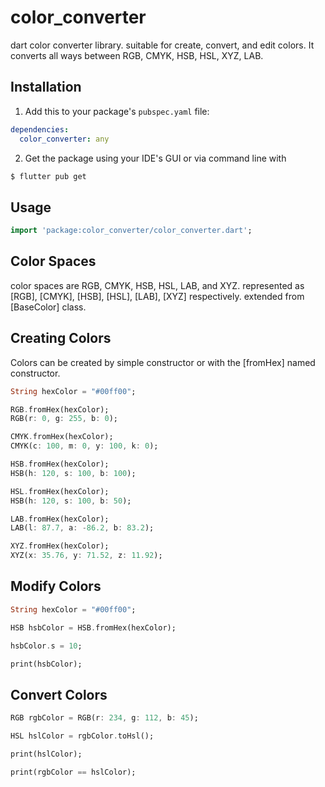 # color_converter

dart color converter library. suitable for create, convert, and edit colors. It converts all ways between RGB, CMYK, HSB, HSL, XYZ, LAB.

## Installation

1. Add this to your package's `pubspec.yaml` file:

```yaml
dependencies:
  color_converter: any
```

2. Get the package using your IDE's GUI or via command line with

```bash
$ flutter pub get
```

## Usage

```dart
import 'package:color_converter/color_converter.dart';
```
## Color Spaces

color spaces are RGB, CMYK, HSB, HSL, LAB, and XYZ. represented as [RGB], [CMYK], [HSB], [HSL], [LAB], [XYZ] respectively. extended from [BaseColor] class.

## Creating Colors

Colors can be created by simple constructor or with the [fromHex] named constructor. 

```dart
String hexColor = "#00ff00";

RGB.fromHex(hexColor);
RGB(r: 0, g: 255, b: 0);

CMYK.fromHex(hexColor);
CMYK(c: 100, m: 0, y: 100, k: 0);

HSB.fromHex(hexColor);
HSB(h: 120, s: 100, b: 100);

HSL.fromHex(hexColor);
HSB(h: 120, s: 100, b: 50);

LAB.fromHex(hexColor);
LAB(l: 87.7, a: -86.2, b: 83.2);

XYZ.fromHex(hexColor);
XYZ(x: 35.76, y: 71.52, z: 11.92);
```

## Modify Colors

```dart
String hexColor = "#00ff00";

HSB hsbColor = HSB.fromHex(hexColor);

hsbColor.s = 10;

print(hsbColor);
```

## Convert Colors

```dart
RGB rgbColor = RGB(r: 234, g: 112, b: 45);

HSL hslColor = rgbColor.toHsl();

print(hslColor);

print(rgbColor == hslColor);
```